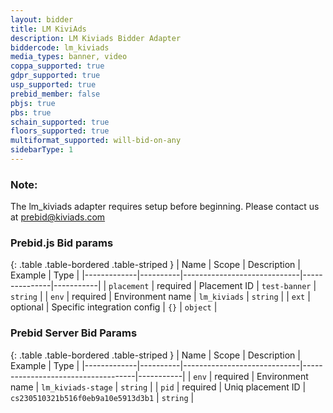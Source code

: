 ```yaml
---
layout: bidder
title: LM KiviAds
description: LM Kiviads Bidder Adapter
biddercode: lm_kiviads
media_types: banner, video
coppa_supported: true
gdpr_supported: true
usp_supported: true
prebid_member: false
pbjs: true
pbs: true
schain_supported: true
floors_supported: true
multiformat_supported: will-bid-on-any
sidebarType: 1
---
```


### Note:

The lm_kiviads adapter requires setup before beginning. Please contact us at prebid@kiviads.com


### Prebid.js Bid params

{: .table .table-bordered .table-striped }
| Name        | Scope    | Description                 | Example       | Type      |
|-------------|----------|-----------------------------|---------------|-----------|
| `placement` | required | Placement ID                | `test-banner` | `string`  |
| `env`       | required | Environment name            | `lm_kiviads`  | `string`  |
| `ext`       | optional | Specific integration config | `{}`          | `object`  |

### Prebid Server Bid Params

{: .table .table-bordered .table-striped }
| Name        | Scope    | Description                 | Example                            | Type      |
|-------------|----------|-----------------------------|------------------------------------|-----------|
| `env`       | required | Environment name            | `lm_kiviads-stage`                 | `string`  |
| `pid`       | required | Uniq placement ID           | `cs230510321b516f0eb9a10e5913d3b1` | `string`  |
